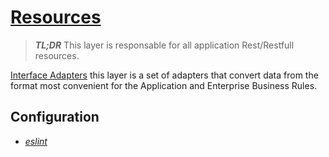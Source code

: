 # [Resources](../resources)

> _**TL;DR**_ This layer is responsable for all application Rest/Restfull resources.

[Interface Adapters](https://blog.cleancoder.com/uncle-bob/2012/08/13/the-clean-architecture.html) this layer is a set of adapters that convert data from the format most convenient for the Application and Enterprise Business Rules.

## Configuration

- _[eslint](../../.eslint.config/app/resources)_
